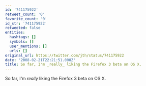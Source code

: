 ```yaml
---
id: '741175922'
retweet_count: '0'
favorite_count: '0'
id_str: '741175922'
retweeted: false
entities:
  hashtags: []
  symbols: []
  user_mentions: []
  urls: []
original_url: https://twitter.com/jth/status/741175922
date: '2008-02-21T22:21:51.000Z'
title: So far, I'm _really_ liking the Firefox 3 beta on OS X.
---
```


So far, I'm _really_ liking the Firefox 3 beta on OS X.